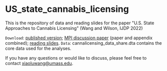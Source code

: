 # US_state_cannabis_licensing
This is the repository of data and reading slides for the paper "U.S. State Approaches to Cannabis Licensing" (Wang and Wilson, IJDP 2022)

`Download`: [published version](https://doi.org/10.1016/j.drugpo.2022.103755); [MPI discussion paper](https://papers.ssrn.com/sol3/papers.cfm?abstract_id=4125055) (paper and appendix combined); [reading slides](https://github.com/LucyXiaoluWang/US_state_cannabis_licensing/blob/main/Cannalicensing_reading_slides.pdf). 
`Data`: cannalicensing_data_share.dta contains the core data used for the analyses. 

If you have any questions or would like to discuss, please feel free to contact xiaoluwang@umass.edu. 
